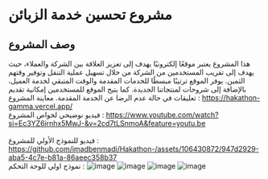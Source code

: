 # مشروع تحسين خدمة الزبائن

## وصف المشروع
هذا المشروع يعتبر موقعًا إلكترونيًا يهدف إلى تعزيز العلاقة بين الشركة والعملاء، حيث يهدف إلى تقريب المستخدمين من الشركة من خلال تسهيل عملية التنقل وتوفير وقتهم الثمين. يوفر الموقع ترتيبًا مبسطًا للخدمات المقدمة والوقت المتبقي لخدمة العميل، بالإضافة إلى شروحات لمنتجاتنا الجديدة. كما يتيح الموقع للمستخدمين إمكانية تقديم تعليقات في حالة عدم الرضا عن الخدمة المقدمة.
معاينة المشروع : https://hakathon-gamma.vercel.app/
<br>
فيديو نوضيحي لخواص المشروع : https://www.youtube.com/watch?si=Ec3YZ6irnhx5MwJ-&v=2cd7tLSnmoA&feature=youtu.be    
<br>
فيديو للنموذج الأولي للمشروع :
https://github.com/imadbenmadi/Hakathon-/assets/106430872/947d2929-aba5-4c7e-b81a-86aeec358b37
<br>
نموذج اولي للوحة التحكم :
![image](https://github.com/imadbenmadi/Hakathon-/assets/106430872/51eee9fa-d5f7-49b9-9dfb-9cd686ea823f)
![image](https://github.com/imadbenmadi/Hakathon-/assets/106430872/c2a11528-646d-43bf-b259-dd623cd79ae2)
![image](https://github.com/imadbenmadi/Hakathon-/assets/106430872/494f18c9-d60d-47bf-afa5-291f175e69ed)
![image](https://github.com/imadbenmadi/Hakathon-/assets/106430872/2ea97385-894d-4f53-adba-f0c3f538d463)



